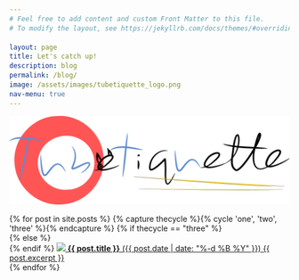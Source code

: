 ```yaml
---
# Feel free to add content and custom Front Matter to this file.
# To modify the layout, see https://jekyllrb.com/docs/themes/#overriding-theme-defaults

layout: page
title: Let's catch up!
description: blog
permalink: /blog/
image: /assets/images/tubetiquette_logo.png
nav-menu: true
---
```


![Tubetiquette](/assets/images/tubetiquette_logo.png)

<!--<ul class="alt">-->
<!--  {% for post in site.posts %}
<div class="box"><p>
      <span class="image left"><img src="{{ post.image }}" style='height: 100%; width: 100%; object-fit: contain'/></span>
      <a href="{{ post.url }}">{{ post.title }}</a>
      {{ post.date  | date: "%-d %B %Y" }}
      {{ post.excerpt }}
</p></div>
  {% endfor %}-->
  
<!--  {% for post in site.posts %}
<a href="{{ post.url }}"><div class="4u"><span class="image fit"><img src="{{ post.image }}" alt="" /></span></div></a>
  {% endfor %} --> 
<div class="box alt">	<div class="row 50% uniform">
  {% for post in site.posts %}
  {% capture thecycle %}{% cycle 'one', 'two', 'three' %}{% endcapture %}
  {% if thecycle == "three" %}
    <div class="4u$">
  {% else %}
    <div class="4u">  
  {% endif %}
    <a href="{{ post.url }}">
    <span class="image fit">
        <img src="{{ post.image }}" style='object-fit: contain'/></span>
                    <b>{{ post.title }}</b> ({{ post.date  | date: "%-d %B %Y" }})
                    {{ post.excerpt }}</a>
    </div>
  {% endfor %}
</div></div>
